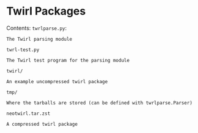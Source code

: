 # Twirl Packages
Contents:
`twrlparse.py`:
```
The Twirl parsing module
```
`twrl-test.py`
```
The Twirl test program for the parsing module
```
`twirl/`
```
An example uncompressed twirl package
```
`tmp/`
```
Where the tarballs are stored (can be defined with twrlparse.Parser)
```
`neotwirl.tar.zst`
```
A compressed twirl package
```

